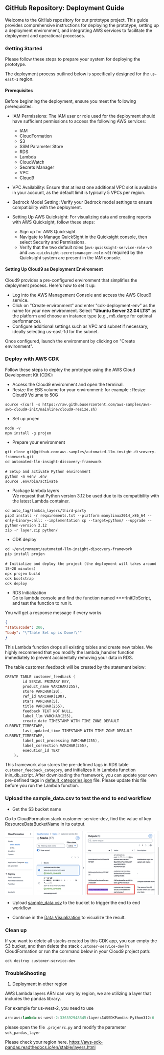 ## GitHub Repository: Deployment Guide
Welcome to the GitHub repository for our prototype project. This guide provides comprehensive instructions for deploying the prototype, setting up a deployment environment, and integrating AWS services to facilitate the deployment and operational processes.


### Getting Started
Please follow these steps to prepare your system for deploying the prototype.

The deployment process outlined below is specifically designed for the `us-east-1` region.

#### Prerequisites

Before beginning the deployment, ensure you meet the following prerequisites:

- IAM Permissions: The IAM user or role used for the deployment should have sufficient permissions to access the following AWS services:
    - IAM
    - CloudFormation
    - S3
    - SSM Parameter Store
    - RDS
    - Lambda
    - CloudWatch
    - Secrets Manager
    - VPC
    - Cloud9
- VPC Availability: Ensure that at least one additional VPC slot is available in your account, as the default limit is typically 5 VPCs per region.
- Bedrock Model Setting: Verify your Bedrock model settings to ensure compatibility with the deployment.

- Setting Up AWS Quicksight: For visualizing data and creating reports with AWS Quicksight, follow these steps:
  - Sign up for AWS Quicksight.
  - Navigate to Manage QuickSight in the Quicksight console, then select Security and Permissions.
  - Verify that the two default roles (`aws-quicksight-service-role-v0` and `aws-quicksight-secretsmanager-role-v0`) required by the Quicksight system are present in the IAM console.


#### Setting Up Cloud9 as Deployment Environment
Cloud9 provides a pre-configured environment that simplifies the deployment process. Here's how to set it up:

- Log into the AWS Management Console and access the AWS Cloud9 service.
- Click on "Create environment" and enter "cdk-deployment-env" as the name for your new environment.
Select **"Ubuntu Server 22.04 LTS"** as the platform and choose an instance type (e.g., m5.xlarge for optimal performance).
- Configure additional settings such as VPC and subnet if necessary, ideally selecting us-east-1d for the subnet.

Once configured, launch the environment by clicking on "Create environment".


### Deploy with AWS CDK

Follow these steps to deploy the prototype using the AWS Cloud Development Kit (CDK):

- Access the Cloud9 environment and open the terminal.
- Resize the EBS volume for your environment:
for example : Resize Cloud9 Volume to 50G
```commandline
source <(curl -s https://raw.githubusercontent.com/aws-samples/aws-swb-cloud9-init/mainline/cloud9-resize.sh)
```

- Set up projen
```commandline
node -v
npm install -g projen
```
- Prepare your environment
```commandline
git clone git@github.com:aws-samples/automated-llm-insight-discovery-framework.git
cd automated-llm-insight-discovery-framework

# Setup and activate Python environment
python -m venv .env
source .env/bin/activate
```

- Package lambda layers  
We request that Python version 3.12 be used due to its compatibility with the latest Lambda container.
```commandline
cd auto_tag/lambda_layers/third-party
pip3 install -r requirements.txt --platform manylinux2014_x86_64 --only-binary=:all: --implementation cp --target=python/ --upgrade --python-version 3.12
zip -r layer.zip python/
```

- CDK deploy
```commandline
cd ~/environment/automated-llm-insight-discovery-framework
pip install projen

# Initialize and deploy the project (the deployment will takes around 15~20 minutes)
npx projen build
cdk bootstrap
cdk deploy
```

- RDS Initialization  
Go to lambda console and find the function named  ***-InitDbScript, and test the function to run it.

You will get a response message if every works

```json
{
"statusCode": 200,
"body": "\"Table Set up is Done!\""
}
```

This Lambda function drops all existing tables and create new tables. We highly recommend that you modify the lambda_handler function immediately to prevent accidentally removing your data in RDS. 

The table customer_feedback will be created by the statement below:
```
CREATE TABLE customer_feedback (
        id SERIAL PRIMARY KEY,
        product_name VARCHAR(255),
        store VARCHAR(20),
        ref_id VARCHAR(100),
        stars VARCHAR(5),
        title VARCHAR(255),
        feedback TEXT NOT NULL,
        label_llm VARCHAR(255),
        create_date TIMESTAMP WITH TIME ZONE DEFAULT CURRENT_TIMESTAMP,
        last_updated_time TIMESTAMP WITH TIME ZONE DEFAULT CURRENT_TIMESTAMP,
        label_post_processing VARCHAR(255),
        label_correction VARCHAR(255),
        execution_id TEXT
    );
```

This framework also stores the pre-defined tags in RDS table `customer_feedback_category`, and initializes it in Lambda function inin_db_script. After downloading the framework, you can update your own pre-defined tags in [default_categories.json](../auto_tag/lambdas/init_db_script/default_categories.json) file. Please update this file before you run the Lambda function. 

### Upload the sample_data.csv to test the end to end workflow

- Get the S3 bucket name

Go to CloudFormation stack customer-service-dev, find the value of key ResourceDataBucketName in its output.

![S3 bucket name in CloudFormation output](CDK_installed_S3_bucket_in_CloudFormation.png "S3 bucket name")

- Upload [sample_data.csv](sample_data.csv) to the bucket to trigger the end to end workflow

- Continue in the [Data Visualization](./AWS_Cloud9_Quicksight_Setup_Manual.md) to visualize the result.

### Clean up

If you want to delete all stacks created by this CDK app, you can empty the S3 bucket, and then delete the stack `customer-service-dev` in CloudFormation or run the command below in your Cloud9 project path:
```
cdk destroy customer-service-dev
```

### TroubleShooting

1. Deployment in other region

AWS Lambda layers ARN can vary by region, we are utilizing a layer that includes the pandas library.

For example for us-west-2, you need to use 
```python
arn:aws:lambda:us-west-2:336392948345:layer:AWSSDKPandas-Python312:6
```

please open the file `.projenrc.py` and modify the parameter `sdk_pandas_layer` 

Please check your region here. https://aws-sdk-pandas.readthedocs.io/en/stable/layers.html




